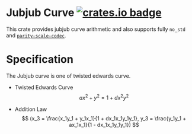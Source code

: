 # Jubjub Curve [![crates.io badge](https://img.shields.io/crates/v/zero-jubjub.svg)](https://crates.io/crates/zero-jubjub)
This crate provides jubjub curve arithmetic and also supports fully `no_std` and [`parity-scale-codec`](https://github.com/paritytech/parity-scale-codec).

# Specification
The Jubjub curve is one of twisted edwards curve.

- Twisted Edwards Curve
$$
ax^2 + y^2 = 1 + dx^2y^2
$$

- Addition Law
$$
(x_3 = \frac{x_1y_1 + y_1x_1}{1 + dx_1x_1y_1y_1}, y_3 = \frac{y_1y_1 + ax_1x_1}{1 - dx_1x_1y_1y_1})
$$

